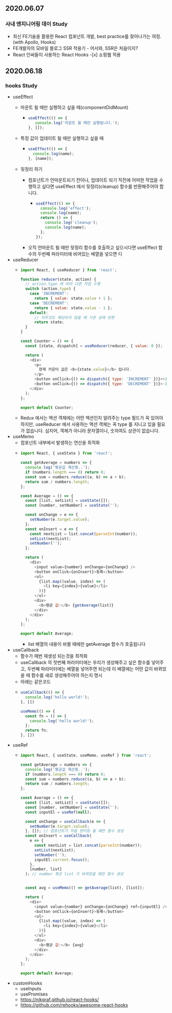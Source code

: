 
## 2020.06.07
### 사내 엔지니어링 데이 Study
- 최신 FE기술을 활용한 React 컴포넌트 개발, best practice를 찾아나가는 여정. (with Apollo, Hooks)
- FE개발자의 모바일 블로그 SSR 적용기 - 어서와, SSR은 처음이지?
- React 인싸들이 사용하는 React Hooks -[x] 쇼핑웹 적용

## 2020.06.18
### hooks Study
* useEffect
    * 마운트 될 때만 실행하고 싶을 때(componentDidMount)

      * ``` javascript 
        useEffect(() => {
           console.log('마운트 될 때만 실행됩니다.');
        }, []);
        ```

    *  특정 값이 업데이트 될 때만 실행하고 싶을 때
        *   ``` javascript
            useEffect(() => {
              console.log(name);
            }, [name]);

    * 뒷정리 하기
        * 컴포넌트가 언마운트되기 전이나, 업데이트 되기 직전에 어떠한 작업을 수행하고 싶다면 useEffect 에서 뒷정리(cleanup) 함수를 반환해주어야 합니다.
            * ``` javascript
              useEffect(() => {
                console.log('effect');
                console.log(name);
                return () => {
                  console.log('cleanup');
                  console.log(name);
                };
              });
              ```
        * 오직 언마운트 될 때만 뒷정리 함수를 호출하고 싶으시다면 useEffect 함수의 두번째 파라미터에 비어있는 배열을 넣으면 디
* useReducer
    * ``` javascript 
      import React, { useReducer } from 'react';

      function reducer(state, action) {
        // action.type 에 따라 다른 작업 수행
        switch (action.type) {
          case 'INCREMENT':
            return { value: state.value + 1 };
          case 'DECREMENT':
            return { value: state.value - 1 };
          default:
            // 아무것도 해당되지 않을 때 기존 상태 반환
            return state;
        }
      }

      const Counter = () => {
        const [state, dispatch] = useReducer(reducer, { value: 0 });

        return (
          <div>
            <p>
              현재 카운터 값은 <b>{state.value}</b> 입니다.
            </p>
            <button onClick={() => dispatch({ type: 'INCREMENT' })}>+1</button>
            <button onClick={() => dispatch({ type: 'DECREMENT' })}>-1</button>
          </div>
        );
      };

      export default Counter;
      ```
    * Redux 에서는 액션 객체에는 어떤 액션인지 알려주는 type 필드가 꼭 있어야 하지만, useReducer 에서 사용하는 액션 객체는 꼭 type 를 지니고 있을 필요가 없습니다. 심지어, 객체가 아니라 문자열이나, 숫자여도 상관이 없습니다.
* useMemo
    * 컴포넌트 내부에서 발생하는 연산을 최적화
    * ``` javascript 
      import React, { useState } from 'react';

      const getAverage = numbers => {
        console.log('평균값 계산중..');
        if (numbers.length === 0) return 0;
        const sum = numbers.reduce((a, b) => a + b);
        return sum / numbers.length;
      };

      const Average = () => {
        const [list, setList] = useState([]);
        const [number, setNumber] = useState('');

        const onChange = e => {
          setNumber(e.target.value);
        };
        const onInsert = e => {
          const nextList = list.concat(parseInt(number));
          setList(nextList);
          setNumber('');
        };

        return (
          <div>
            <input value={number} onChange={onChange} />
            <button onClick={onInsert}>등록</button>
            <ul>
              {list.map((value, index) => (
                <li key={index}>{value}</li>
              ))}
            </ul>
            <div>
              <b>평균 값:</b> {getAverage(list)}
            </div>
          </div>
        );
      };

      export default Average;
      ```
        * list 배열의 내용이 바뀔 때에만 getAverage 함수가 호출됩니다
* useCallback
    * 함수가 매번 재생성 되는것을 최적화
    * useCallback 의 첫번째 파라미터에는 우리가 생성해주고 싶은 함수를 넣어주고, 두번째 파라미터에는 배열을 넣어주면 되는데 이 배열에는 어떤 값이 바뀌었을 때 함수를 새로 생성해주어야 하는지 명시
    * 아래는 같은코드
    * ``` javascript 
      useCallback(() => {
        console.log('hello world!');
      }, [])

      useMemo(() => {
        const fn = () => {
          console.log('hello world!');
        };
        return fn;
      }, [])
      ```
* useRef
    * ``` javascript 
      import React, { useState, useMemo, useRef } from 'react';

      const getAverage = numbers => {
        console.log('평균값 계산중..');
        if (numbers.length === 0) return 0;
        const sum = numbers.reduce((a, b) => a + b);
        return sum / numbers.length;
      };

      const Average = () => {
        const [list, setList] = useState([]);
        const [number, setNumber] = useState('');
        const inputEl = useRef(null);

        const onChange = useCallback(e => {
          setNumber(e.target.value);
        }, []); // 컴포넌트가 처음 렌더링 될 때만 함수 생성
        const onInsert = useCallback(
          e => {
            const nextList = list.concat(parseInt(number));
            setList(nextList);
            setNumber('');
            inputEl.current.focus();
          },
          [number, list]
        ); // number 혹은 list 가 바뀌었을 때만 함수 생성


        const avg = useMemo(() => getAverage(list), [list]);

        return (
          <div>
            <input value={number} onChange={onChange} ref={inputEl} />
            <button onClick={onInsert}>등록</button>
            <ul>
              {list.map((value, index) => (
                <li key={index}>{value}</li>
              ))}
            </ul>
            <div>
              <b>평균 값:</b> {avg}
            </div>
          </div>
        );
      };

      export default Average;
      ```
* customHooks
    * useInputs
    * usePromises
    * https://nikgraf.github.io/react-hooks/
    * https://github.com/rehooks/awesome-react-hooks
